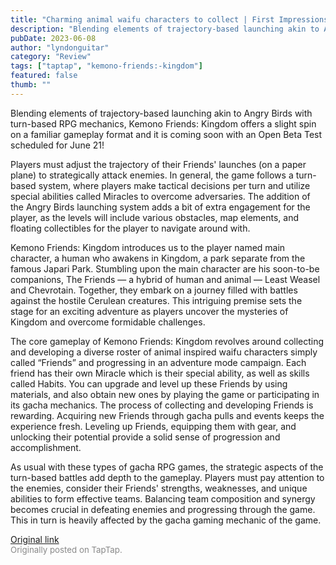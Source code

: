 ```yaml
---
title: "Charming animal waifu characters to collect | First Impressions - Kemono Friends: Kingdom"
description: "Blending elements of trajectory-based launching akin to Angry Birds with turn-based RPG mechanics, Kemono Friends: Kingdom offers a slight spin on a familiar gameplay format and it is coming soon with an Open Beta Test scheduled for June 21!"
pubDate: 2023-06-08
author: "lyndonguitar"
category: "Review"
tags: ["taptap", "kemono-friends:-kingdom"]
featured: false
thumb: ""
---
```


Blending elements of trajectory-based launching akin to Angry Birds with turn-based RPG mechanics, Kemono Friends: Kingdom offers a slight spin on a familiar gameplay format and it is coming soon with an Open Beta Test scheduled for June 21!

Players must adjust the trajectory of their Friends' launches (on a paper plane) to strategically attack enemies. In general, the game follows a turn-based system, where players make tactical decisions per turn and utilize special abilities called Miracles to overcome adversaries. The addition of the Angry Birds launching system adds a bit of extra engagement for the player, as the levels will include various obstacles, map elements, and floating collectibles for the player to navigate around with.

Kemono Friends: Kingdom introduces us to the player named main character, a human who awakens in Kingdom, a park separate from the famous Japari Park. Stumbling upon the main character are his soon-to-be companions, The Friends — a hybrid of human and animal — Least Weasel and Chevrotain. Together, they embark on a journey filled with battles against the hostile Cerulean creatures. This intriguing premise sets the stage for an exciting adventure as players uncover the mysteries of Kingdom and overcome formidable challenges.

The core gameplay of Kemono Friends: Kingdom revolves around collecting and developing a diverse roster of animal inspired waifu characters simply called “Friends” and progressing in an adventure mode campaign. Each friend has their own Miracle which is their special ability, as well as skills called Habits. You can upgrade and level up these Friends by using materials, and also obtain new ones by playing the game or participating in its gacha mechanics. The process of collecting and developing Friends is rewarding. Acquiring new Friends through gacha pulls and events keeps the experience fresh. Leveling up Friends, equipping them with gear, and unlocking their potential provide a solid sense of progression and accomplishment.

As usual with these types of gacha RPG games, the strategic aspects of the turn-based battles add depth to the gameplay. Players must pay attention to the enemies, consider their Friends' strengths, weaknesses, and unique abilities to form effective teams. Balancing team composition and synergy becomes crucial in defeating enemies and progressing through the game. This in turn is heavily affected by the gacha gaming mechanic of the game.

[Original link](https://www.taptap.io/post/5784433)<br><span style="font-size: 0.95em; color: #888;">Originally posted on TapTap.</span>
